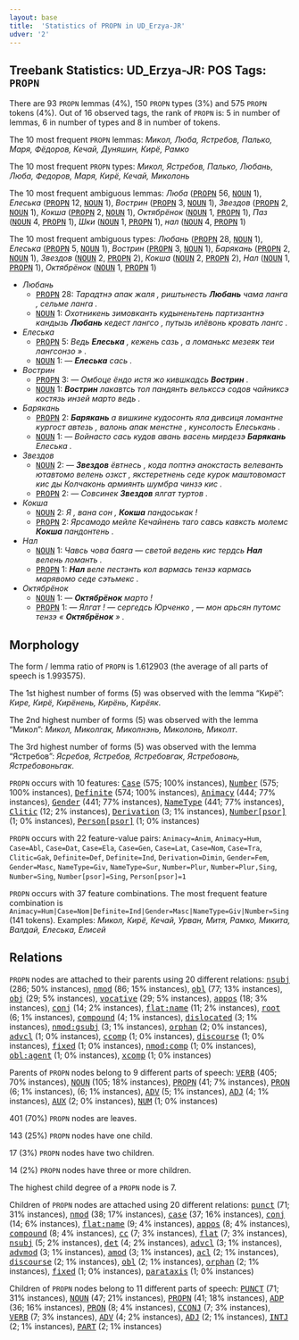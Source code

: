 ```yaml
---
layout: base
title:  'Statistics of PROPN in UD_Erzya-JR'
udver: '2'
---
```


## Treebank Statistics: UD_Erzya-JR: POS Tags: `PROPN`

There are 93 `PROPN` lemmas (4%), 150 `PROPN` types (3%) and 575 `PROPN` tokens (4%).
Out of 16 observed tags, the rank of `PROPN` is: 5 in number of lemmas, 6 in number of types and 8 in number of tokens.

The 10 most frequent `PROPN` lemmas: <em>Микол, Люба, Ястребов, Палько, Маря, Фёдоров, Кечай, Дуняшин, Кирё, Рамко</em>

The 10 most frequent `PROPN` types:  <em>Микол, Ястребов, Палько, Любань, Люба, Федоров, Маря, Кирё, Кечай, Миколонь</em>

The 10 most frequent ambiguous lemmas: <em>Люба</em> (<tt><a href="myv_jr-pos-PROPN.html">PROPN</a></tt> 56, <tt><a href="myv_jr-pos-NOUN.html">NOUN</a></tt> 1), <em>Елеська</em> (<tt><a href="myv_jr-pos-PROPN.html">PROPN</a></tt> 12, <tt><a href="myv_jr-pos-NOUN.html">NOUN</a></tt> 1), <em>Вострин</em> (<tt><a href="myv_jr-pos-PROPN.html">PROPN</a></tt> 3, <tt><a href="myv_jr-pos-NOUN.html">NOUN</a></tt> 1), <em>Звездов</em> (<tt><a href="myv_jr-pos-PROPN.html">PROPN</a></tt> 2, <tt><a href="myv_jr-pos-NOUN.html">NOUN</a></tt> 1), <em>Кокша</em> (<tt><a href="myv_jr-pos-PROPN.html">PROPN</a></tt> 2, <tt><a href="myv_jr-pos-NOUN.html">NOUN</a></tt> 1), <em>Октябрёнок</em> (<tt><a href="myv_jr-pos-NOUN.html">NOUN</a></tt> 1, <tt><a href="myv_jr-pos-PROPN.html">PROPN</a></tt> 1), <em>Паз</em> (<tt><a href="myv_jr-pos-NOUN.html">NOUN</a></tt> 4, <tt><a href="myv_jr-pos-PROPN.html">PROPN</a></tt> 1), <em>Шки</em> (<tt><a href="myv_jr-pos-NOUN.html">NOUN</a></tt> 1, <tt><a href="myv_jr-pos-PROPN.html">PROPN</a></tt> 1), <em>нал</em> (<tt><a href="myv_jr-pos-NOUN.html">NOUN</a></tt> 4, <tt><a href="myv_jr-pos-PROPN.html">PROPN</a></tt> 1)

The 10 most frequent ambiguous types:  <em>Любань</em> (<tt><a href="myv_jr-pos-PROPN.html">PROPN</a></tt> 28, <tt><a href="myv_jr-pos-NOUN.html">NOUN</a></tt> 1), <em>Елеська</em> (<tt><a href="myv_jr-pos-PROPN.html">PROPN</a></tt> 5, <tt><a href="myv_jr-pos-NOUN.html">NOUN</a></tt> 1), <em>Вострин</em> (<tt><a href="myv_jr-pos-PROPN.html">PROPN</a></tt> 3, <tt><a href="myv_jr-pos-NOUN.html">NOUN</a></tt> 1), <em>Барякань</em> (<tt><a href="myv_jr-pos-PROPN.html">PROPN</a></tt> 2, <tt><a href="myv_jr-pos-NOUN.html">NOUN</a></tt> 1), <em>Звездов</em> (<tt><a href="myv_jr-pos-NOUN.html">NOUN</a></tt> 2, <tt><a href="myv_jr-pos-PROPN.html">PROPN</a></tt> 2), <em>Кокша</em> (<tt><a href="myv_jr-pos-NOUN.html">NOUN</a></tt> 2, <tt><a href="myv_jr-pos-PROPN.html">PROPN</a></tt> 2), <em>Нал</em> (<tt><a href="myv_jr-pos-NOUN.html">NOUN</a></tt> 1, <tt><a href="myv_jr-pos-PROPN.html">PROPN</a></tt> 1), <em>Октябрёнок</em> (<tt><a href="myv_jr-pos-NOUN.html">NOUN</a></tt> 1, <tt><a href="myv_jr-pos-PROPN.html">PROPN</a></tt> 1)


* <em>Любань</em>
  * <tt><a href="myv_jr-pos-PROPN.html">PROPN</a></tt> 28: <em>Тарадтнэ апак жаля , риштьнесть <b>Любань</b> чама ланга , сельме ланга .</em>
  * <tt><a href="myv_jr-pos-NOUN.html">NOUN</a></tt> 1: <em>Охотникень зимовканть кудыненьтень партизантнэ кандызь <b>Любань</b> кедест лангсо , путызь илёвонь кровать лангс .</em>
* <em>Елеська</em>
  * <tt><a href="myv_jr-pos-PROPN.html">PROPN</a></tt> 5: <em>Ведь <b>Елеська</b> , кежень сазь , а ломанькс мезеяк теи лангсонзо » .</em>
  * <tt><a href="myv_jr-pos-NOUN.html">NOUN</a></tt> 1: <em>— <b>Елеська</b> сась .</em>
* <em>Вострин</em>
  * <tt><a href="myv_jr-pos-PROPN.html">PROPN</a></tt> 3: <em>― Омбоце ёндо истя жо кившкадсь <b>Вострин</b> .</em>
  * <tt><a href="myv_jr-pos-NOUN.html">NOUN</a></tt> 1: <em><b>Вострин</b> лакавтсь тол пандянть велькссэ содов чайниксэ костязь инзей марто ведь .</em>
* <em>Барякань</em>
  * <tt><a href="myv_jr-pos-PROPN.html">PROPN</a></tt> 2: <em><b>Барякань</b> а вишкине кудосонть яла дивсиця ломантне кургост автезь , валонь апак менстне , кунсолость Елеськань .</em>
  * <tt><a href="myv_jr-pos-NOUN.html">NOUN</a></tt> 1: <em>— Войнасто сась кудов авань васень мирдезэ <b>Барякань</b> Елеська .</em>
* <em>Звездов</em>
  * <tt><a href="myv_jr-pos-NOUN.html">NOUN</a></tt> 2: <em>― <b>Звездов</b> ёвтнесь , кода поптнэ анокстасть велеванть ютавтомо велень озкст , якстеретнень седе курок маштовомаст кис ды Колчаконь армиянть шумбра чинзэ кис .</em>
  * <tt><a href="myv_jr-pos-PROPN.html">PROPN</a></tt> 2: <em>― Совсинек <b>Звездов</b> ялгат туртов .</em>
* <em>Кокша</em>
  * <tt><a href="myv_jr-pos-NOUN.html">NOUN</a></tt> 2: <em>Я , вана сон , <b>Кокша</b> пандоськак !</em>
  * <tt><a href="myv_jr-pos-PROPN.html">PROPN</a></tt> 2: <em>Ярсамодо мейле Кечайнень таго савсь кавксть молемс <b>Кокша</b> пандонтень .</em>
* <em>Нал</em>
  * <tt><a href="myv_jr-pos-NOUN.html">NOUN</a></tt> 1: <em>Чавсь чова баяга — светой ведень кис тердсь <b>Нал</b> велень ломанть .</em>
  * <tt><a href="myv_jr-pos-PROPN.html">PROPN</a></tt> 1: <em><b>Нал</b> веле пестэнть кол вармась тензэ кармась марявомо седе сэтьмекс .</em>
* <em>Октябрёнок</em>
  * <tt><a href="myv_jr-pos-NOUN.html">NOUN</a></tt> 1: <em>― <b>Октябрёнок</b> марто !</em>
  * <tt><a href="myv_jr-pos-PROPN.html">PROPN</a></tt> 1: <em>― Ялгат ! ― сергедсь Юрченко , ― мон арьсян путомс тензэ « <b>Октябрёнок</b> » .</em>

## Morphology

The form / lemma ratio of `PROPN` is 1.612903 (the average of all parts of speech is 1.993575).

The 1st highest number of forms (5) was observed with the lemma “Кирё”: <em>Кире, Кирё, Кирёнень, Кирёнь, Кирёяк</em>.

The 2nd highest number of forms (5) was observed with the lemma “Микол”: <em>Микол, Миколгак, Миколнэнь, Миколонь, Миколт</em>.

The 3rd highest number of forms (5) was observed with the lemma “Ястребов”: <em>Ясребов, Ястребов, Ястребовгак, Ястребовонь, Ястребовоньгак</em>.

`PROPN` occurs with 10 features: <tt><a href="myv_jr-feat-Case.html">Case</a></tt> (575; 100% instances), <tt><a href="myv_jr-feat-Number.html">Number</a></tt> (575; 100% instances), <tt><a href="myv_jr-feat-Definite.html">Definite</a></tt> (574; 100% instances), <tt><a href="myv_jr-feat-Animacy.html">Animacy</a></tt> (444; 77% instances), <tt><a href="myv_jr-feat-Gender.html">Gender</a></tt> (441; 77% instances), <tt><a href="myv_jr-feat-NameType.html">NameType</a></tt> (441; 77% instances), <tt><a href="myv_jr-feat-Clitic.html">Clitic</a></tt> (12; 2% instances), <tt><a href="myv_jr-feat-Derivation.html">Derivation</a></tt> (3; 1% instances), <tt><a href="myv_jr-feat-Number-psor.html">Number[psor]</a></tt> (1; 0% instances), <tt><a href="myv_jr-feat-Person-psor.html">Person[psor]</a></tt> (1; 0% instances)

`PROPN` occurs with 22 feature-value pairs: `Animacy=Anim`, `Animacy=Hum`, `Case=Abl`, `Case=Dat`, `Case=Ela`, `Case=Gen`, `Case=Lat`, `Case=Nom`, `Case=Tra`, `Clitic=Gak`, `Definite=Def`, `Definite=Ind`, `Derivation=Dimin`, `Gender=Fem`, `Gender=Masc`, `NameType=Giv`, `NameType=Sur`, `Number=Plur`, `Number=Plur,Sing`, `Number=Sing`, `Number[psor]=Sing`, `Person[psor]=1`

`PROPN` occurs with 37 feature combinations.
The most frequent feature combination is `Animacy=Hum|Case=Nom|Definite=Ind|Gender=Masc|NameType=Giv|Number=Sing` (141 tokens).
Examples: <em>Микол, Кирё, Кечай, Урван, Митя, Рамко, Микита, Валдай, Елеська, Елисей</em>


## Relations

`PROPN` nodes are attached to their parents using 20 different relations: <tt><a href="myv_jr-dep-nsubj.html">nsubj</a></tt> (286; 50% instances), <tt><a href="myv_jr-dep-nmod.html">nmod</a></tt> (86; 15% instances), <tt><a href="myv_jr-dep-obl.html">obl</a></tt> (77; 13% instances), <tt><a href="myv_jr-dep-obj.html">obj</a></tt> (29; 5% instances), <tt><a href="myv_jr-dep-vocative.html">vocative</a></tt> (29; 5% instances), <tt><a href="myv_jr-dep-appos.html">appos</a></tt> (18; 3% instances), <tt><a href="myv_jr-dep-conj.html">conj</a></tt> (14; 2% instances), <tt><a href="myv_jr-dep-flat-name.html">flat:name</a></tt> (11; 2% instances), <tt><a href="myv_jr-dep-root.html">root</a></tt> (6; 1% instances), <tt><a href="myv_jr-dep-compound.html">compound</a></tt> (4; 1% instances), <tt><a href="myv_jr-dep-dislocated.html">dislocated</a></tt> (3; 1% instances), <tt><a href="myv_jr-dep-nmod-gsubj.html">nmod:gsubj</a></tt> (3; 1% instances), <tt><a href="myv_jr-dep-orphan.html">orphan</a></tt> (2; 0% instances), <tt><a href="myv_jr-dep-advcl.html">advcl</a></tt> (1; 0% instances), <tt><a href="myv_jr-dep-ccomp.html">ccomp</a></tt> (1; 0% instances), <tt><a href="myv_jr-dep-discourse.html">discourse</a></tt> (1; 0% instances), <tt><a href="myv_jr-dep-fixed.html">fixed</a></tt> (1; 0% instances), <tt><a href="myv_jr-dep-nmod-comp.html">nmod:comp</a></tt> (1; 0% instances), <tt><a href="myv_jr-dep-obl-agent.html">obl:agent</a></tt> (1; 0% instances), <tt><a href="myv_jr-dep-xcomp.html">xcomp</a></tt> (1; 0% instances)

Parents of `PROPN` nodes belong to 9 different parts of speech: <tt><a href="myv_jr-pos-VERB.html">VERB</a></tt> (405; 70% instances), <tt><a href="myv_jr-pos-NOUN.html">NOUN</a></tt> (105; 18% instances), <tt><a href="myv_jr-pos-PROPN.html">PROPN</a></tt> (41; 7% instances), <tt><a href="myv_jr-pos-PRON.html">PRON</a></tt> (6; 1% instances),  (6; 1% instances), <tt><a href="myv_jr-pos-ADV.html">ADV</a></tt> (5; 1% instances), <tt><a href="myv_jr-pos-ADJ.html">ADJ</a></tt> (4; 1% instances), <tt><a href="myv_jr-pos-AUX.html">AUX</a></tt> (2; 0% instances), <tt><a href="myv_jr-pos-NUM.html">NUM</a></tt> (1; 0% instances)

401 (70%) `PROPN` nodes are leaves.

143 (25%) `PROPN` nodes have one child.

17 (3%) `PROPN` nodes have two children.

14 (2%) `PROPN` nodes have three or more children.

The highest child degree of a `PROPN` node is 7.

Children of `PROPN` nodes are attached using 20 different relations: <tt><a href="myv_jr-dep-punct.html">punct</a></tt> (71; 31% instances), <tt><a href="myv_jr-dep-nmod.html">nmod</a></tt> (38; 17% instances), <tt><a href="myv_jr-dep-case.html">case</a></tt> (37; 16% instances), <tt><a href="myv_jr-dep-conj.html">conj</a></tt> (14; 6% instances), <tt><a href="myv_jr-dep-flat-name.html">flat:name</a></tt> (9; 4% instances), <tt><a href="myv_jr-dep-appos.html">appos</a></tt> (8; 4% instances), <tt><a href="myv_jr-dep-compound.html">compound</a></tt> (8; 4% instances), <tt><a href="myv_jr-dep-cc.html">cc</a></tt> (7; 3% instances), <tt><a href="myv_jr-dep-flat.html">flat</a></tt> (7; 3% instances), <tt><a href="myv_jr-dep-nsubj.html">nsubj</a></tt> (5; 2% instances), <tt><a href="myv_jr-dep-det.html">det</a></tt> (4; 2% instances), <tt><a href="myv_jr-dep-advcl.html">advcl</a></tt> (3; 1% instances), <tt><a href="myv_jr-dep-advmod.html">advmod</a></tt> (3; 1% instances), <tt><a href="myv_jr-dep-amod.html">amod</a></tt> (3; 1% instances), <tt><a href="myv_jr-dep-acl.html">acl</a></tt> (2; 1% instances), <tt><a href="myv_jr-dep-discourse.html">discourse</a></tt> (2; 1% instances), <tt><a href="myv_jr-dep-obl.html">obl</a></tt> (2; 1% instances), <tt><a href="myv_jr-dep-orphan.html">orphan</a></tt> (2; 1% instances), <tt><a href="myv_jr-dep-fixed.html">fixed</a></tt> (1; 0% instances), <tt><a href="myv_jr-dep-parataxis.html">parataxis</a></tt> (1; 0% instances)

Children of `PROPN` nodes belong to 11 different parts of speech: <tt><a href="myv_jr-pos-PUNCT.html">PUNCT</a></tt> (71; 31% instances), <tt><a href="myv_jr-pos-NOUN.html">NOUN</a></tt> (47; 21% instances), <tt><a href="myv_jr-pos-PROPN.html">PROPN</a></tt> (41; 18% instances), <tt><a href="myv_jr-pos-ADP.html">ADP</a></tt> (36; 16% instances), <tt><a href="myv_jr-pos-PRON.html">PRON</a></tt> (8; 4% instances), <tt><a href="myv_jr-pos-CCONJ.html">CCONJ</a></tt> (7; 3% instances), <tt><a href="myv_jr-pos-VERB.html">VERB</a></tt> (7; 3% instances), <tt><a href="myv_jr-pos-ADV.html">ADV</a></tt> (4; 2% instances), <tt><a href="myv_jr-pos-ADJ.html">ADJ</a></tt> (2; 1% instances), <tt><a href="myv_jr-pos-INTJ.html">INTJ</a></tt> (2; 1% instances), <tt><a href="myv_jr-pos-PART.html">PART</a></tt> (2; 1% instances)

